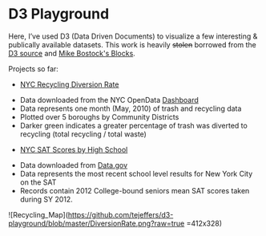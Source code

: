# D3 Playground



Here, I’ve used D3 (Data Driven Documents) to visualize a few interesting & publically available datasets. 
This work is heavily ~~stolen~~ borrowed from the [D3 source](https://d3js.org) and [Mike Bostock's Blocks](http://bl.ocks.org/mbostock).

Projects so far:
* [NYC Recycling Diversion Rate](https://github.com/tejeffers/d3-playground/blob/master/index_recycling.html)
- Data downloaded from the NYC OpenData [Dashboard](https://nycopendata.socrata.com)
- Data represents one month (May, 2010) of trash and recycling data
- Plotted over 5 boroughs by Community Districts
- Darker green indicates a greater percentage of trash was diverted to recycling (total recycling / total waste)

* [NYC SAT Scores by High School](https://github.com/tejeffers/d3-playground/blob/master/index_SAT.html)
- Data downloaded from [Data.gov](https://catalog.data.gov/dataset/sat-results-e88d7)
- Data represents the most recent school level results for New York City on the SAT
- Records contain 2012 College-bound seniors mean SAT scores taken during SY 2012.


![Recycling_Map](https://github.com/tejeffers/d3-playground/blob/master/DiversionRate.png?raw=true =412x328)